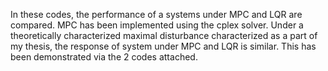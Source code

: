 In these codes, the performance of a systems under MPC and LQR are compared. MPC has been implemented using the cplex solver. Under a theoretically characterized maximal disturbance characterized as a part of my thesis, the response of system under MPC and LQR is similar. This has been demonstrated via the 2 codes attached.
